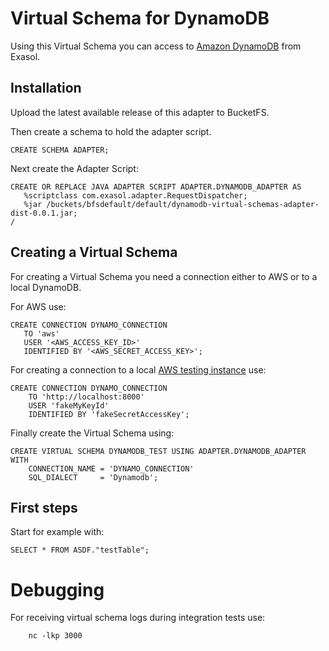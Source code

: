 # Virtual Schema for DynamoDB
Using this Virtual Schema you can access to [Amazon DynamoDB](https://aws.amazon.com/dynamodb/) from Exasol.

 ## Installation
Upload the latest available release of this adapter to BucketFS.

Then create a schema to hold the adapter script.
```
CREATE SCHEMA ADAPTER;
```

Next create the Adapter Script:
 ```
CREATE OR REPLACE JAVA ADAPTER SCRIPT ADAPTER.DYNAMODB_ADAPTER AS
    %scriptclass com.exasol.adapter.RequestDispatcher;
    %jar /buckets/bfsdefault/default/dynamodb-virtual-schemas-adapter-dist-0.0.1.jar;
/
```

## Creating a Virtual Schema
 
For creating a Virtual Schema you need a connection either to AWS or to a local DynamoDB.

For AWS use: 
 ```
CREATE CONNECTION DYNAMO_CONNECTION
    TO 'aws'
    USER '<AWS_ACCESS_KEY_ID>'
    IDENTIFIED BY '<AWS_SECRET_ACCESS_KEY>';
```

For creating a connection to a local [AWS testing instance](https://docs.aws.amazon.com/de_de/amazondynamodb/latest/developerguide/DynamoDBLocal.html) use:
```
CREATE CONNECTION DYNAMO_CONNECTION
    TO 'http://localhost:8000'
    USER 'fakeMyKeyId'
    IDENTIFIED BY 'fakeSecretAccessKey';

```

Finally create the Virtual Schema using:
```
CREATE VIRTUAL SCHEMA DYNAMODB_TEST USING ADAPTER.DYNAMODB_ADAPTER WITH
    CONNECTION_NAME = 'DYNAMO_CONNECTION'
    SQL_DIALECT     = 'Dynamodb';
```

## First steps
Start for example with:
```
SELECT * FROM ASDF."testTable";
```

# Debugging
For receiving virtual schema logs during integration tests use:
```
    nc -lkp 3000
```

